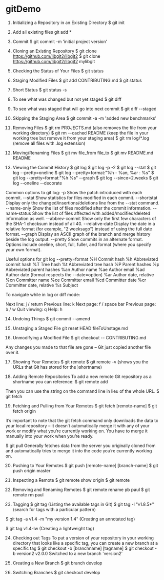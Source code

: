 # gitDemo

1. Initializing a Repository in an Existing Directory
$ git init

2. Add all existing files
git add *

3. Commit
$ git commit -m 'initial project version'

4. Cloning an Existing Repository
$ git clone https://github.com/libgit2/libgit2
$ git clone https://github.com/libgit2/libgit2 mylibgit

5. Checking the Status of Your Files
$ git status

6. Staging Modified Files
$ git add CONTRIBUTING.md
$ git status

7. Short Status
$ git status -s

8. To see what was changed but not yet staged
$ git diff

9. To see what was staged that will go into next commit
$ git diff --staged

10. Skipping the Staging Area
$ git commit -a -m 'added new benchmarks'

11. Removing Files
$ git rm PROJECTS.md       (also removes the file from your working directory)
$ git rm --cached README   (keep the file in your working tree but remove it from your staging area)
$ git rm log/\*.log        (remove all files with .log extension)

12. Moving/Renaming Files
$ git mv file_from file_to
$ git mv README.md README

13. Viewing the Commit History
$ git log
$ git log -p -2
$ git log --stat
$ git log --pretty=oneline
$ git log --pretty=format:"%h - %an, %ar : %s"
$ git log --pretty=format:"%h %s" --graph
$ git log --since=2.weeks
$ git log --oneline --decorate

Common options to git log:
-p               Show the patch introduced with each commit.
--stat           Show statistics for files modified in each commit.
--shortstat      Display only the changed/insertions/deletions line from the --stat command.
--name-only      Show the list of files modified after the commit information.
--name-status    Show the list of files affected with added/modified/deleted information as well.
--abbrev-commit  Show only the first few characters of the SHA-1 checksum instead of all 40.
--relative-date  Display the date in a relative format (for example, "2 weeksago") instead of using the full date format.
--graph          Display an ASCII graph of the branch and merge history beside the log output.
--pretty         Show commits in an alternate format. Options include oneline, short, full, fuller, and format (where you specify your own format).

Useful options for git log --pretty=format
%H    Commit hash
%h    Abbreviated commit hash
%T    Tree hash
%t    Abbreviated tree hash
%P    Parent hashes
%p    Abbreviated parent hashes
%an   Author name
%ae   Author email
%ad   Author date (format respects the --date=option)
%ar   Author date, relative
%cn   Committer name
%ce   Committer email
%cd   Committer date
%cr   Committer date, relative
%s    Subject

To navigate while in log or diff mode:

Next line:        j / return
Previous line:    k
Next page:        f / space bar
Previous page:    b / w
Quit viewing:     q
Help:             h


14. Undoing Things
$ git commit --amend

15. Unstaging a Staged File
git reset HEAD fileToUnstage.md

16. Unmodifying a Modified File
$ git checkout -- CONTRIBUTING.md

Any changes you made to that file are gone – Git just copied another file over it.

17. Showing Your Remotes
$ git remote
$ git remote -v (shows you the URLs that Git has stored for the )shortname)

18. Adding Remote Repositories
To add a new remote Git repository as a shortname you can reference:
$ git remote add <shortname> <url>

Then you can use the string <shortname> on the command line in lieu of the whole URL.
$ git fetch <shortname>

19. Fetching and Pulling from Your Remotes
$ git fetch [remote-name]
$ git fetch origin

It’s important to note that the git fetch command only downloads the data to your local repository – it doesn’t automatically merge it with any of your work or modify what you’re currently working on. You have to merge it manually into your work when you’re ready.

$ git pull 
Generally fetches data from the server you originally cloned from and automatically tries to merge it into the code you’re currently working on.

20. Pushing to Your Remotes
$ git push [remote-name] [branch-name]
$ git push origin master

21. Inspecting a Remote
$ git remote show origin
$ git remote

22. Removing and Renaming Remotes
$ git remote rename pb paul
$ git remote rm paul

23. Tagging
$ git tag (Listing the available tags in Git)
$ git tag -l "v1.8.5*" (search for tags with a particular pattern)

$ git tag -a v1.4 -m "my version 1.4" (Creating an annotated tag)

$ git tag v1.4-lw (Creating a lightweight tag)

24. Checking out Tags
To put a version of your repository in your working directory that looks like a specific tag, you can create a new branch at a specific tag
$ git checkout -b [branchname] [tagname]
$ git checkout -b version2 v2.0.0
Switched to a new branch 'version2'

25. Creating a New Branch
$ git branch develop

26. Switching Branches
$ git checkout develop


